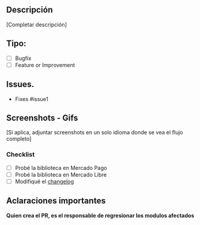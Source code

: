## Descripción

[Completar descripción]

## Tipo:

- [ ] Bugfix
- [ ] Feature or Improvement

## Issues.

- Fixes #issue1

## Screenshots - Gifs

[Si aplica, adjuntar screenshots en un solo idioma donde se vea el flujo completo]

### Checklist
- [ ] Probé la biblioteca en Mercado Pago
- [ ] Probé la biblioteca en Mercado Libre
- [ ] Modifiqué el [changelog](https://github.com/mercadolibre/mlbusiness-components-android/blob/master/CHANGELOG.md)

## Aclaraciones importantes
**Quien crea el PR, es el responsable de regresionar los modulos afectados**
